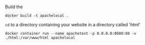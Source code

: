 
# 

Build the

    docker build -t apachelocal .

`cd` to a directory containing your website in a directory called 'html'

    docker container run --name apachetest -p 0.0.0.0:8080:80 -v ./html:/var/www/html apachelocal




